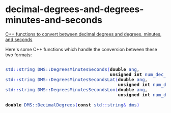 decimal-degrees-and-degrees-minutes-and-seconds
===============================================

<a href="http://www.storage-b.com/c/16">C++ functions to convert between decimal degrees and degrees, minutes, and seconds</a>

Here's some C++ functions which handle the conversion between these two formats:
<pre>
<tt>
<font color="#2040a0">std</font><font color="4444FF">:</font><font color="4444FF">:</font><font color="#2040a0">string</font> <font color="#2040a0">DMS::DegreesMinutesSeconds</font><font color="4444FF">(</font><strong>double</strong> <font color="#2040a0">ang</font>,
                                       <strong>unsigned</strong> <strong>int</strong> <font color="#2040a0">num_dec_places</font> <font color="4444FF">=</font> <font color="#FF0000">2</font><font color="4444FF">)</font>
<font color="#2040a0">std</font><font color="4444FF">:</font><font color="4444FF">:</font><font color="#2040a0">string</font> <font color="#2040a0">DMS::DegreesMinutesSecondsLat</font><font color="4444FF">(</font><strong>double</strong> <font color="#2040a0">ang</font>,
                                          <strong>unsigned</strong> <strong>int</strong> <font color="#2040a0">num_dec_places</font> <font color="4444FF">=</font> <font color="#FF0000">2</font><font color="4444FF">)</font>
<font color="#2040a0">std</font><font color="4444FF">:</font><font color="4444FF">:</font><font color="#2040a0">string</font> <font color="#2040a0">DMS::DegreesMinutesSecondsLon</font><font color="4444FF">(</font><strong>double</strong> <font color="#2040a0">ang</font>,
                                          <strong>unsigned</strong> <strong>int</strong> <font color="#2040a0">num_dec_places</font> <font color="4444FF">=</font> <font color="#FF0000">2</font><font color="4444FF">)</font>

<strong>double</strong> <font color="#2040a0">DMS::DecimalDegrees</font><font color="4444FF">(</font><strong>const</strong> <font color="#2040a0">std</font><font color="4444FF">:</font><font color="4444FF">:</font><font color="#2040a0">string</font><font color="4444FF">&amp;</font> <font color="#2040a0">dms</font><font color="4444FF">)</font>
</tt>
</pre>
